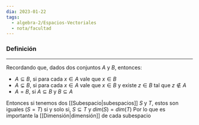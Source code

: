 ```yaml
---
dia: 2023-01-22
tags:
  - algebra-2/Espacios-Vectoriales
  - nota/facultad
---
```

### Definición
---
Recordando que, dados dos conjuntos $A$ y $B$, entonces:
 * $A \subseteq B$, si para cada $x \in A$ vale que $x \in B$  
 * $A \subsetneq B$, si para cada $x \in A$ vale que $x \in B$ y existe $z \in B$ tal que $z \notin A$
 * $A = B$, si $A \subseteq B$ y $B \subseteq A$
 
Entonces si tenemos dos [[Subespacio|subespacios]] $S$ y $T$, estos son iguales ($S=T$) si y solo si, $S \subseteq T$ y $dim(S) = dim(T)$
Por lo que es importante la [[Dimensión|dimensión]] de cada subespacio